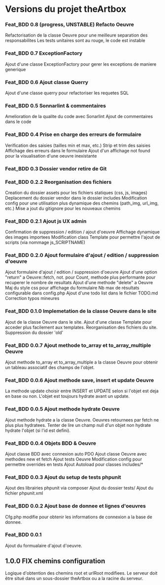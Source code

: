 # Versions du projet theArtbox

### Feat_BDD 0.8 (progress, UNSTABLE) Refacto Oeuvre

Refactorisation de la classe Oeuvre pour une meilleure separation des responsabilites
Les tests unitaires sont au rouge, le code est instable

### Feat_BDD 0.7 ExceptionFactory

Ajout d'une classe ExceptionFactory pour gerer les exceptions de maniere generique

### Feat_BDD 0.6 Ajout classe Querry

Ajout d'une classe querry pour refactoriser les requetes SQL

### Feat_BDD 0.5 Sonnarlint & commentaires

Amelioration de la qualite du code avec Sonarlint
Ajout de commentaires dans le code

### Feat_BDD 0.4 Prise en charge des erreurs de formulaire

Verification des saisies (tailles min et max, etc.)
Strip et trim des saisies
Affichage des erreurs dans le formulaire
Ajout d'un affichage not found pour la visualisation d'une oeuvre inexistante

### Feat_BDD 0.3 Dossier vendor retire de Git

### Feat_BDD 0.2.2 Reorganisation des fichiers

Creation du dossier assets pour les fichiers statiques (css, js, images)
Deplacement du dossier vendor dans le dossier includes
Modification config pour une utilisation plus dynamique des chemins (path_img, url_img, etc.)
Mise a jout du gitignore pour les nouveaux chemins

### Feat_BDD 0.2.1 Ajout js UX admin

Confirmation de suppression / edition / ajout d'oeuvre
Affichage dynamique des images importees
Modification class Template pour permettre l'ajout de scripts (via nommage js_SCRIPTNAME)

### Feat_BDD 0.2.0 Ajout formulaire d'ajout / edition / suppression d'oeuvre

Ajout formulaire d'ajout / edition / suppression d'oeuvre
Ajout d'une option "return" a Oeuvre::fetch, not. pour Count, methode plus performante pour recuperer le nombre de resultats
Ajout d'une methode "delete" a Oeuvre
Maj du style css pour affichage du formulaire
Nb max de résultats configurable dans config.php
Ajout d'une todo list dans le fichier TODO.md
Correction typos mineures

### Feat_BDD 0.1.0 Implemetation de la classe Oeuvre dans le site

Ajout de la classe Oeuvre dans le site.
Ajout d'une classe Template pour acceder plus facilement aux templates.
Reorganisation des fichiers du site.
Suppression du dossier 'old'

### Feat_BDD 0.0.7 Ajout methode to_array et to_array_multiple Oeuvre

Ajout methode to_array et to_array_multiple a la classe Oeuvre pour obtenir un tableau associatif des champs de l'objet.

### Feat_BDD 0.0.6 Ajout methode save, insert et update Oeuvre

La methode update choisir entre INSERT et UPDATE selon si l'objet est deja en base ou non.
L'objet est toujours hydrate avant un update.

### Feat_BDD 0.0.5 Ajout methode hydrate Oeuvre

Ajout methode hydrate a la classe Oeuvre.
Oeuvres retournees par fetch ne plus plus hydratees.
Tenter de lire un champ null d'un objet non hydrate hydrate l'objet (si l'id est defini).

### Feat_BDD 0.0.4 Objets BDD & Oeuvre

Ajout classe BDD avec connexion auto PDO
Ajout classe Oeuvre avec methodes new et fetch
Ajout tests Oeuvre
Modification config pour permettre overrides en tests
Ajout Autoload pour classes includes/*

### Feat_BDD 0.0.3 Ajout du setup de tests phpunit

Ajout des librairies phpunit via composer
Ajout du dossier tests/
Ajout du fichier phpunit.xml

### Feat_BDD 0.0.2 Ajout base de donnee et lignes d'oeuvres

Cfg.php modifie pour obtenir les informations de connexion a la base de donnee.

### Feat_BDD 0.0.1

Ajout du formualaire d'ajout d'oeuvre.

## 1.0.0 FIX chemins configuration

Logique d'obtention des chemins root et urlRoot modifiees. Le serveur doit être situé dans un sous-dossier theArtbox ou a la racine du serveur.